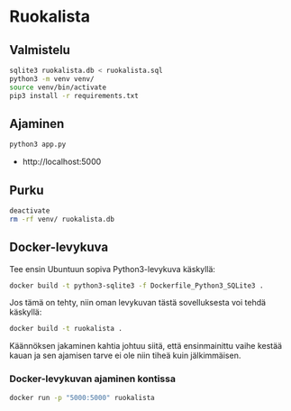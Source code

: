 # Ruokalista

## Valmistelu

```bash
sqlite3 ruokalista.db < ruokalista.sql
python3 -m venv venv/
source venv/bin/activate
pip3 install -r requirements.txt
```
## Ajaminen

```bash
python3 app.py
```

* http://localhost:5000

## Purku

```bash
deactivate
rm -rf venv/ ruokalista.db
```

## Docker-levykuva

Tee ensin Ubuntuun sopiva Python3-levykuva käskyllä:

```bash
docker build -t python3-sqlite3 -f Dockerfile_Python3_SQLite3 .
```

Jos tämä on tehty, niin oman levykuvan tästä sovelluksesta voi tehdä käskyllä:

```bash
docker build -t ruokalista .
```

Käännöksen jakaminen kahtia johtuu siitä, että ensinmainittu vaihe kestää kauan
ja sen ajamisen tarve ei ole niin tiheä kuin jälkimmäisen.

### Docker-levykuvan ajaminen kontissa

```bash
docker run -p "5000:5000" ruokalista
```